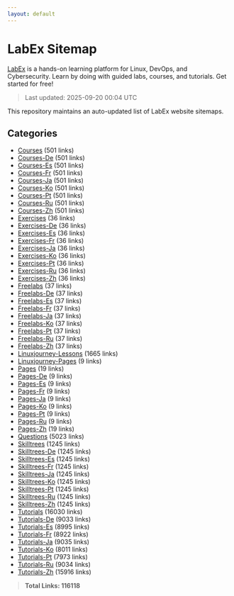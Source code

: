 ```yaml
---
layout: default
---
```


# LabEx Sitemap

[LabEx](https://labex.io) is a hands-on learning platform for Linux, DevOps, and Cybersecurity. Learn by doing with guided labs, courses, and tutorials. Get started for free!

> Last updated: 2025-09-20 00:04 UTC

This repository maintains an auto-updated list of LabEx website sitemaps.

## Categories

- [Courses](categories/courses.md) (501 links)
- [Courses-De](categories/courses-de.md) (501 links)
- [Courses-Es](categories/courses-es.md) (501 links)
- [Courses-Fr](categories/courses-fr.md) (501 links)
- [Courses-Ja](categories/courses-ja.md) (501 links)
- [Courses-Ko](categories/courses-ko.md) (501 links)
- [Courses-Pt](categories/courses-pt.md) (501 links)
- [Courses-Ru](categories/courses-ru.md) (501 links)
- [Courses-Zh](categories/courses-zh.md) (501 links)
- [Exercises](categories/exercises.md) (36 links)
- [Exercises-De](categories/exercises-de.md) (36 links)
- [Exercises-Es](categories/exercises-es.md) (36 links)
- [Exercises-Fr](categories/exercises-fr.md) (36 links)
- [Exercises-Ja](categories/exercises-ja.md) (36 links)
- [Exercises-Ko](categories/exercises-ko.md) (36 links)
- [Exercises-Pt](categories/exercises-pt.md) (36 links)
- [Exercises-Ru](categories/exercises-ru.md) (36 links)
- [Exercises-Zh](categories/exercises-zh.md) (36 links)
- [Freelabs](categories/freelabs.md) (37 links)
- [Freelabs-De](categories/freelabs-de.md) (37 links)
- [Freelabs-Es](categories/freelabs-es.md) (37 links)
- [Freelabs-Fr](categories/freelabs-fr.md) (37 links)
- [Freelabs-Ja](categories/freelabs-ja.md) (37 links)
- [Freelabs-Ko](categories/freelabs-ko.md) (37 links)
- [Freelabs-Pt](categories/freelabs-pt.md) (37 links)
- [Freelabs-Ru](categories/freelabs-ru.md) (37 links)
- [Freelabs-Zh](categories/freelabs-zh.md) (37 links)
- [Linuxjourney-Lessons](categories/linuxjourney-lessons.md) (1665 links)
- [Linuxjourney-Pages](categories/linuxjourney-pages.md) (9 links)
- [Pages](categories/pages.md) (19 links)
- [Pages-De](categories/pages-de.md) (9 links)
- [Pages-Es](categories/pages-es.md) (9 links)
- [Pages-Fr](categories/pages-fr.md) (9 links)
- [Pages-Ja](categories/pages-ja.md) (9 links)
- [Pages-Ko](categories/pages-ko.md) (9 links)
- [Pages-Pt](categories/pages-pt.md) (9 links)
- [Pages-Ru](categories/pages-ru.md) (9 links)
- [Pages-Zh](categories/pages-zh.md) (19 links)
- [Questions](categories/questions.md) (5023 links)
- [Skilltrees](categories/skilltrees.md) (1245 links)
- [Skilltrees-De](categories/skilltrees-de.md) (1245 links)
- [Skilltrees-Es](categories/skilltrees-es.md) (1245 links)
- [Skilltrees-Fr](categories/skilltrees-fr.md) (1245 links)
- [Skilltrees-Ja](categories/skilltrees-ja.md) (1245 links)
- [Skilltrees-Ko](categories/skilltrees-ko.md) (1245 links)
- [Skilltrees-Pt](categories/skilltrees-pt.md) (1245 links)
- [Skilltrees-Ru](categories/skilltrees-ru.md) (1245 links)
- [Skilltrees-Zh](categories/skilltrees-zh.md) (1245 links)
- [Tutorials](categories/tutorials.md) (16030 links)
- [Tutorials-De](categories/tutorials-de.md) (9033 links)
- [Tutorials-Es](categories/tutorials-es.md) (8995 links)
- [Tutorials-Fr](categories/tutorials-fr.md) (8922 links)
- [Tutorials-Ja](categories/tutorials-ja.md) (9035 links)
- [Tutorials-Ko](categories/tutorials-ko.md) (8011 links)
- [Tutorials-Pt](categories/tutorials-pt.md) (7973 links)
- [Tutorials-Ru](categories/tutorials-ru.md) (9034 links)
- [Tutorials-Zh](categories/tutorials-zh.md) (15916 links)

> **Total Links: 116118**
